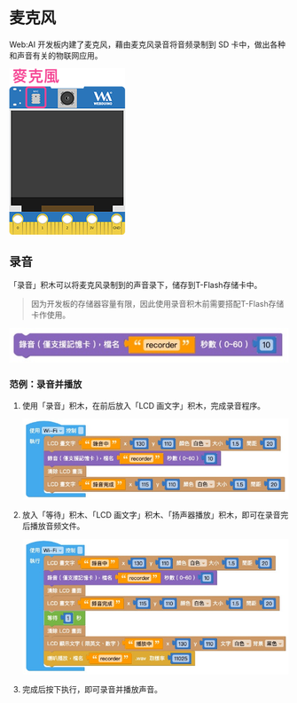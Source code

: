 

# 麦克风

Web:AI 开发板内建了麦克风，藉由麦克风录音将音频录制到 SD 卡中，做出各种和声音有关的物联网应用。

![](../../assets/images/upload_94de51447f2033b2800a8c4fb3b8077c.png)

## 录音

「录音」积木可以将麦克风录制到的声音录下，储存到T-Flash存储卡中。

> 因为开发板的存储器容量有限，因此使用录音积木前需要搭配T-Flash存储卡作使用。

![](../../assets/images/upload_2f079962f761ffd4ad00b39770201da9.jpg)

### 范例：录音并播放

1. 使用「录音」积木，在前后放入「LCD 画文字」积木，完成录音程序。

    ![](../../assets/images/upload_52cba37624dc005f27ceced42242a169.jpg)

2. 放入「等待」积木、「LCD 画文字」积木、「扬声器播放」积木，即可在录音完后播放音频文件。

    ![](../../assets/images/upload_76c6b2ec27ef2c32bd0739e3b1b3614a.jpg)

3. 完成后按下执行，即可录音并播放声音。
